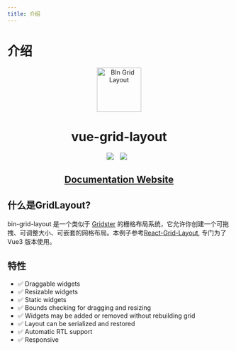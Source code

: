 ```yaml
---
title: 介绍
---
```


<b-back-top></b-back-top>

# 介绍

<p align="center">
  <a href="https://wangbin3162.github.io/bin-grid-layout/" target="_blank" rel="noopener noreferrer">
    <img width="100" src="https://wangbin3162.github.io/bin-ui-design/logo@64.png" alt="BIn Grid Layout">
  </a>
</p>

<h1 align="center">vue-grid-layout</h1>

<p align="center">
  <a href="https://www.npmjs.com/package/bin-grid-layout" style="display: inline-block;margin-right: 10px; ">
      <img src="https://img.shields.io/npm/v/bin-grid-layout.svg" /> 
  </a> 
  <a href="https://github.com/wangbin3162/bin-grid-layout/releases" style="display: inline-block; margin-right: 10px;">
      <img src="https://img.shields.io/github/size/wangbin3162/bin-grid-layout/lib/src/index.js"/>
  </a>
</p>

<h2 align="center">
<a href="https://wangbin3162.github.io/bin-grid-layout/" target="_blank">Documentation Website</a>
</h2>

## 什么是GridLayout?

bin-grid-layout 是一个类似于 [Gridster](http://dsmorse.github.io/gridster.js/) 的栅格布局系统，它允许你创建一个可拖拽、可调整大小、可嵌套的网格布局。本例子参考[React-Grid-Layout](https://github.com/STRML/react-grid-layout), 专门为了Vue3 版本使用。

## 特性

- ✅ Draggable widgets
- ✅ Resizable widgets
- ✅ Static widgets
- ✅ Bounds checking for dragging and resizing
- ✅ Widgets may be added or removed without rebuilding grid
- ✅ Layout can be serialized and restored
- ✅ Automatic RTL support
- ✅ Responsive
